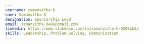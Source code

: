 ```yaml
---
username: samanvitha-k
name: Samanvitha K
designation: Sponsorship Lead
email: samanvitha.0486@gmail.com
linkedin: https://www.linkedin.com/in/samanvitha-k-0209bb2a
skills: Leadership, Problem Solving, Communication
---
```

